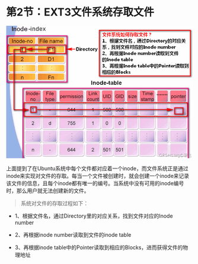 # 第2节：EXT3文件系统存取文件

![3.2.1](..\IMG\3.2.1.png)

​        上面提到了在Ubuntu系统中每个文件都对应着一个inode，而文件系统正是通过inode来实现对文件的存取。每当一个文件被创建时，就会创建一个inode来记录该文件的信息，且每个inode都有唯一的编号。当系统中没有可用的inode编号时，那么用户就无法创建新的文件。

> 系统对文件的存取过程如下：

- 1、根据文件名，通过Directory里的对应关系，找到文件对应的Inode number

- 2、再根据inode number读取到文件的inode table

- 3、再根据inode table中的Pointer读取到相应的Blocks，进而获得文件的物理地址